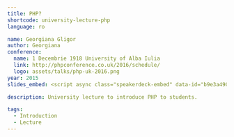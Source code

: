 ```yaml
---
title: PHP?
shortcode: university-lecture-php
language: ro

name: Georgiana Gligor
author: Georgiana
conference:
  name: 1 Decembrie 1918 University of Alba Iulia
  link: http://phpconference.co.uk/2016/schedule/
  logo: assets/talks/php-uk-2016.png
year: 2015
slides_embed: <script async class="speakerdeck-embed" data-id="b9e3a490b22d4f39a9414c330af6f6be" data-ratio="1.33333333333333" src="//speakerdeck.com/assets/embed.js"></script>

description: University lecture to introduce PHP to students.

tags:
  - Introduction
  - Lecture
---
```

